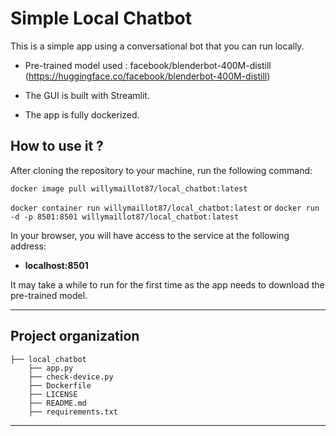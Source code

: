 
Simple Local Chatbot
==============================

This is a simple app using a conversational bot that you can run locally.

- Pre-trained model used : facebook/blenderbot-400M-distill (https://huggingface.co/facebook/blenderbot-400M-distill)

- The GUI is built with Streamlit.

- The app is fully dockerized.

How to use it ?
------------
After cloning the repository to your machine, run the following command:

`docker image pull willymaillot87/local_chatbot:latest`


`docker container run willymaillot87/local_chatbot:latest` or `docker run -d -p 8501:8501 willymaillot87/local_chatbot:latest`

In your browser, you will have access to the service at the following address:
- **localhost:8501**

It may take a while to run for the first time as the app needs to download the pre-trained model.

------------

Project organization
------------

    ├── local_chatbot
        ├── app.py
        ├── check-device.py
        ├── Dockerfile
        ├── LICENSE
        ├── README.md
        ├── requirements.txt

------------